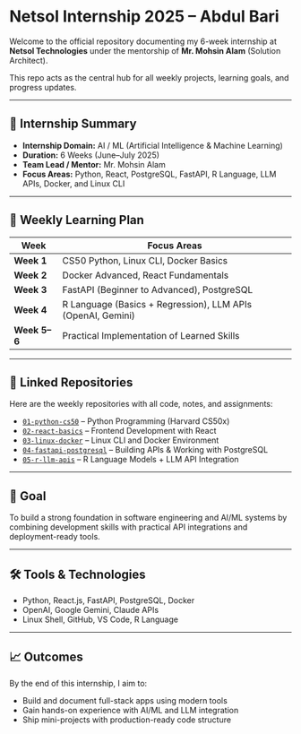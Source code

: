 # Netsol Internship 2025 – Abdul Bari

Welcome to the official repository documenting my 6-week internship at **Netsol Technologies** under the mentorship of **Mr. Mohsin Alam** (Solution Architect).

This repo acts as the central hub for all weekly projects, learning goals, and progress updates.

---

## 📌 Internship Summary

- **Internship Domain:** AI / ML (Artificial Intelligence & Machine Learning)
- **Duration:** 6 Weeks (June–July 2025)
- **Team Lead / Mentor:** Mr. Mohsin Alam
- **Focus Areas:** Python, React, PostgreSQL, FastAPI, R Language, LLM APIs, Docker, and Linux CLI

---

## 📆 Weekly Learning Plan

| Week | Focus Areas |
|------|-------------|
| **Week 1** | CS50 Python, Linux CLI, Docker Basics |
| **Week 2** | Docker Advanced, React Fundamentals |
| **Week 3** | FastAPI (Beginner to Advanced), PostgreSQL |
| **Week 4** | R Language (Basics + Regression), LLM APIs (OpenAI, Gemini) |
| **Week 5–6** | Practical Implementation of Learned Skills |

---

## 📁 Linked Repositories

Here are the weekly repositories with all code, notes, and assignments:

- [`01-python-cs50`](https://github.com/your-org/01-python-cs50) – Python Programming (Harvard CS50x)
- [`02-react-basics`](https://github.com/your-org/02-react-basics) – Frontend Development with React
- [`03-linux-docker`](https://github.com/your-org/03-linux-docker) – Linux CLI and Docker Environment
- [`04-fastapi-postgresql`](https://github.com/your-org/04-fastapi-postgresql) – Building APIs & Working with PostgreSQL
- [`05-r-llm-apis`](https://github.com/your-org/05-r-llm-apis) – R Language Models + LLM API Integration

---

## 📌 Goal

To build a strong foundation in software engineering and AI/ML systems by combining development skills with practical API integrations and deployment-ready tools.

---

## 🛠️ Tools & Technologies

- Python, React.js, FastAPI, PostgreSQL, Docker
- OpenAI, Google Gemini, Claude APIs
- Linux Shell, GitHub, VS Code, R Language

---

## 📈 Outcomes

By the end of this internship, I aim to:
- Build and document full-stack apps using modern tools
- Gain hands-on experience with AI/ML and LLM integration
- Ship mini-projects with production-ready code structure